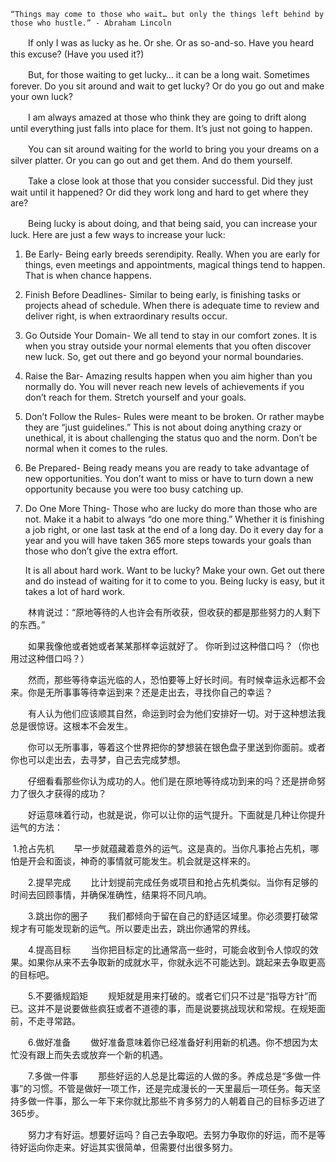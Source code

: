 ```
“Things may come to those who wait… but only the things left behind by those who hustle.” - Abraham Lincoln
```

　　If only I was as lucky as he. Or she. Or as so-and-so. Have you heard this excuse? (Have you used it?)

　　But, for those waiting to get lucky… it can be a long wait. Sometimes forever. Do you sit around and wait to get lucky? Or do you go out and make your own luck?

　　I am always amazed at those who think they are going to drift along until everything just falls into place for them. It’s just not going to happen.

　　You can sit around waiting for the world to bring you your dreams on a silver platter. Or you can go out and get them. And do them yourself.

　　Take a close look at those that you consider successful. Did they just wait until it happened? Or did they work long and hard to get where they are?

　　Being lucky is about doing, and that being said, you can increase your luck. Here are just a few ways to increase your luck:



1. Be Early-
   Being early breeds serendipity. Really. When you are early for things, even meetings and appointments, magical things tend to happen. That is when chance happens.

   

2. Finish Before Deadlines-
   Similar to being early, is finishing tasks or projects ahead of schedule. When there is adequate time to review and deliver right, is when extraordinary results occur.

   

3. Go Outside Your Domain-
   We all tend to stay in our comfort zones. It is when you stray outside your normal elements that you often discover new luck. So, get out there and go beyond your normal boundaries.

   

4. Raise the Bar-
   Amazing results happen when you aim higher than you normally do. You will never reach new levels of achievements if you don’t reach for them. Stretch yourself and your goals.

   

5. Don’t Follow the Rules-
   Rules were meant to be broken. Or rather maybe they are “just guidelines.” This is not about doing anything crazy or unethical, it is about challenging the status quo and the norm. Don’t be normal when it comes to the rules.

   

6. Be Prepared-
   Being ready means you are ready to take advantage of new opportunities. You don’t want to miss or have to turn down a new opportunity because you were too busy catching up.

   

7. Do One More Thing-
   Those who are lucky do more than those who are not. Make it a habit to always “do one more thing.” Whether it is finishing a job right, or one last task at the end of a long day. Do it every day for a year and you will have taken 365 more steps towards your goals than those who don’t give the extra effort.

   

   It is all about hard work. Want to be lucky? Make your own. Get out there and do instead of waiting for it to come to you. Being lucky is easy, but it takes a lot of hard work.

   

　　林肯说过：“原地等待的人也许会有所收获，但收获的都是那些努力的人剩下的东西。”

　　如果我像他或者她或者某某那样幸运就好了。 你听到过这种借口吗？（你也用过这种借口吗？）

　　然而，那些等待幸运光临的人，恐怕要等上好长时间。有时候幸运永远都不会来。你是无所事事等待幸运到来？还是走出去，寻找你自己的幸运？

　　有人认为他们应该顺其自然，命运到时会为他们安排好一切。对于这种想法我总是很惊讶。这根本不会发生。

　　你可以无所事事，等着这个世界把你的梦想装在银色盘子里送到你面前。或者你也可以走出去，去寻梦，自己去完成梦想。

　　仔细看看那些你认为成功的人。他们是在原地等待成功到来的吗？还是拼命努力了很久才获得的成功？

　　好运意味着行动，也就是说，你可以让你的运气提升。下面就是几种让你提升运气的方法：

​      1.抢占先机
　　早一步就蕴藏着意外的运气。这是真的。当你凡事抢占先机，哪怕是开会和面谈，神奇的事情就可能发生。机会就是这样来的。

　　2.提早完成
　　比计划提前完成任务或项目和抢占先机类似。当你有足够的时间去回顾事情，并确保准确性，结果将不同凡响。

　　3.跳出你的圈子
　　我们都倾向于留在自己的舒适区域里。你必须要打破常规才有可能发现新的运气。所以要走出去，跳出你通常的界线。

　　4.提高目标
　　当你把目标定的比通常高一些时，可能会收到令人惊叹的效果。如果你从来不去争取新的成就水平，你就永远不可能达到。跳起来去争取更高的目标吧。

　　5.不要循规蹈矩
　　规矩就是用来打破的。或者它们只不过是“指导方针”而已。这并不是说要做些疯狂或者不道德的事，而是说要挑战现状和常规。在规矩面前，不走寻常路。

　　6.做好准备
　　做好准备意味着你已经准备好利用新的机遇。你不想因为太忙没有跟上而失去或放弃一个新的机遇。

　　7.多做一件事
　　那些好运的人总是比霉运的人做的多。养成总是“多做一件事”的习惯。不管是做好一项工作，还是完成漫长的一天里最后一项任务。每天坚持多做一件事，那么一年下来你就比那些不肯多努力的人朝着自己的目标多迈进了365步。

　　努力才有好运。想要好运吗？自己去争取吧。去努力争取你的好运，而不是等待好运向你走来。好运其实很简单，但需要付出很多努力。
